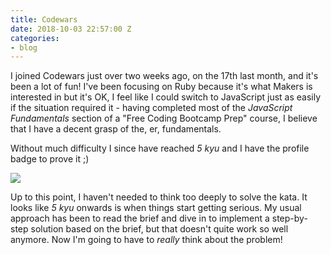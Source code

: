 ```yaml
---
title: Codewars
date: 2018-10-03 22:57:00 Z
categories:
- blog
---
```


I joined Codewars just over two weeks ago, on the 17th last month, and it's been a lot of fun! I've been focusing on Ruby because it's what Makers is interested in but it's OK, I feel like I could switch to JavaScript just as easily if the situation required it - having completed most of the *JavaScript Fundamentals* section of a "Free Coding Bootcamp Prep" course, I believe that I have a decent grasp of the, er, fundamentals.

Without much difficulty I since have reached *5 kyu* and I have the profile badge to prove it ;)

<img src="https://www.codewars.com/users/dafuloth/badges/large">

Up to this point, I haven't needed to think too deeply to solve the kata. It looks like *5 kyu* onwards is when things start getting serious. My usual approach has been to read the brief and dive in to implement a step-by-step solution based on the brief, but that doesn't quite work so well anymore. Now I'm going to have to *really* think about the problem!